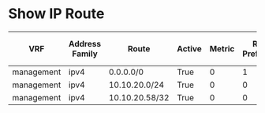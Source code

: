 
# Show IP Route
| VRF | Address Family | Route | Active | Metric | Route Preference | Source Protocol | M Best | U Best | Next Hop Index | Next Hop | Best Unicast Nexthop | Metric | Route Preference | Source Protocol | Updated |
| --- | -------------- | ----- | ------ | ------ | ---------------- | --------------- | ------ | ------ | -------------- | -------- | -------------------- | ------ | ---------------- | --------------- | ------- |
| management | ipv4 | 0.0.0.0/0 | True | 0 | 1 | static | 0 | 1 | 1 | 10.10.20.254 | True | 0 | 1 | static | 01:42:15 |
| management | ipv4 | 10.10.20.0/24 | True | 0 | 0 | direct | 0 | 1 | 1 | 10.10.20.58 | True | 0 | 0 | direct | 01:42:15 |
| management | ipv4 | 10.10.20.58/32 | True | 0 | 0 | local | 0 | 1 | 1 | 10.10.20.58 | True | 0 | 0 | local | 01:42:15 |